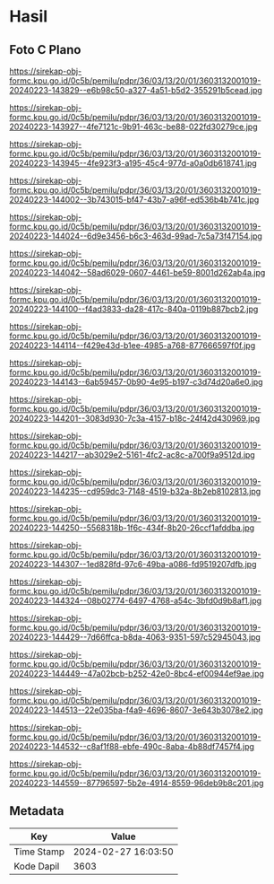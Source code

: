 # Hasil

## Foto C Plano

https://sirekap-obj-formc.kpu.go.id/0c5b/pemilu/pdpr/36/03/13/20/01/3603132001019-20240223-143829--e6b98c50-a327-4a51-b5d2-355291b5cead.jpg

https://sirekap-obj-formc.kpu.go.id/0c5b/pemilu/pdpr/36/03/13/20/01/3603132001019-20240223-143927--4fe7121c-9b91-463c-be88-022fd30279ce.jpg

https://sirekap-obj-formc.kpu.go.id/0c5b/pemilu/pdpr/36/03/13/20/01/3603132001019-20240223-143945--4fe923f3-a195-45c4-977d-a0a0db618741.jpg

https://sirekap-obj-formc.kpu.go.id/0c5b/pemilu/pdpr/36/03/13/20/01/3603132001019-20240223-144002--3b743015-bf47-43b7-a96f-ed536b4b741c.jpg

https://sirekap-obj-formc.kpu.go.id/0c5b/pemilu/pdpr/36/03/13/20/01/3603132001019-20240223-144024--6d9e3456-b6c3-463d-99ad-7c5a73f47154.jpg

https://sirekap-obj-formc.kpu.go.id/0c5b/pemilu/pdpr/36/03/13/20/01/3603132001019-20240223-144042--58ad6029-0607-4461-be59-8001d262ab4a.jpg

https://sirekap-obj-formc.kpu.go.id/0c5b/pemilu/pdpr/36/03/13/20/01/3603132001019-20240223-144100--f4ad3833-da28-417c-840a-0119b887bcb2.jpg

https://sirekap-obj-formc.kpu.go.id/0c5b/pemilu/pdpr/36/03/13/20/01/3603132001019-20240223-144114--f429e43d-b1ee-4985-a768-877666597f0f.jpg

https://sirekap-obj-formc.kpu.go.id/0c5b/pemilu/pdpr/36/03/13/20/01/3603132001019-20240223-144143--6ab59457-0b90-4e95-b197-c3d74d20a6e0.jpg

https://sirekap-obj-formc.kpu.go.id/0c5b/pemilu/pdpr/36/03/13/20/01/3603132001019-20240223-144201--3083d930-7c3a-4157-b18c-24f42d430969.jpg

https://sirekap-obj-formc.kpu.go.id/0c5b/pemilu/pdpr/36/03/13/20/01/3603132001019-20240223-144217--ab3029e2-5161-4fc2-ac8c-a700f9a9512d.jpg

https://sirekap-obj-formc.kpu.go.id/0c5b/pemilu/pdpr/36/03/13/20/01/3603132001019-20240223-144235--cd959dc3-7148-4519-b32a-8b2eb8102813.jpg

https://sirekap-obj-formc.kpu.go.id/0c5b/pemilu/pdpr/36/03/13/20/01/3603132001019-20240223-144250--5568318b-1f6c-434f-8b20-26ccf1afddba.jpg

https://sirekap-obj-formc.kpu.go.id/0c5b/pemilu/pdpr/36/03/13/20/01/3603132001019-20240223-144307--1ed828fd-97c6-49ba-a086-fd9519207dfb.jpg

https://sirekap-obj-formc.kpu.go.id/0c5b/pemilu/pdpr/36/03/13/20/01/3603132001019-20240223-144324--08b02774-6497-4768-a54c-3bfd0d9b8af1.jpg

https://sirekap-obj-formc.kpu.go.id/0c5b/pemilu/pdpr/36/03/13/20/01/3603132001019-20240223-144429--7d66ffca-b8da-4063-9351-597c52945043.jpg

https://sirekap-obj-formc.kpu.go.id/0c5b/pemilu/pdpr/36/03/13/20/01/3603132001019-20240223-144449--47a02bcb-b252-42e0-8bc4-ef00944ef9ae.jpg

https://sirekap-obj-formc.kpu.go.id/0c5b/pemilu/pdpr/36/03/13/20/01/3603132001019-20240223-144513--22e035ba-f4a9-4696-8607-3e643b3078e2.jpg

https://sirekap-obj-formc.kpu.go.id/0c5b/pemilu/pdpr/36/03/13/20/01/3603132001019-20240223-144532--c8af1f88-ebfe-490c-8aba-4b88df7457f4.jpg

https://sirekap-obj-formc.kpu.go.id/0c5b/pemilu/pdpr/36/03/13/20/01/3603132001019-20240223-144559--87796597-5b2e-4914-8559-96deb9b8c201.jpg


## Metadata

| Key        | Value               |
| ---------- | ------------------- |
| Time Stamp | 2024-02-27 16:03:50 |
| Kode Dapil | 3603                |




